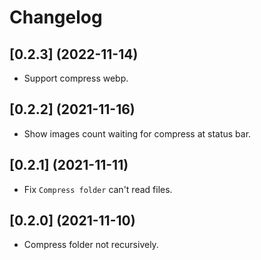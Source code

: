 # Changelog
## [0.2.3] (2022-11-14)

- Support compress webp.

## [0.2.2] (2021-11-16)

- Show images count waiting for compress at status bar.

## [0.2.1] (2021-11-11)

- Fix `Compress folder` can't read files.

## [0.2.0] (2021-11-10)

- Compress folder not recursively.
